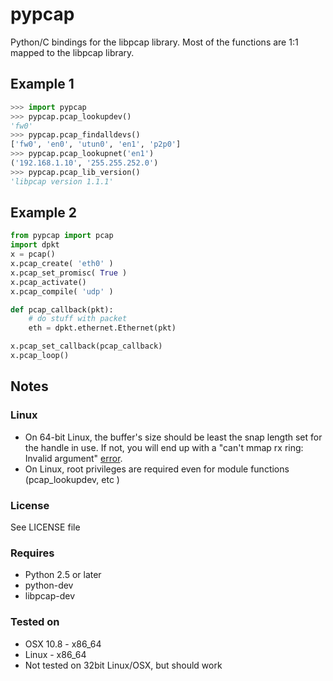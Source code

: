 # pypcap

Python/C bindings for the libpcap library.
Most of the functions are 1:1 mapped to the libpcap library. 
 
## Example 1

```python
>>> import pypcap
>>> pypcap.pcap_lookupdev()
'fw0'
>>> pypcap.pcap_findalldevs()
['fw0', 'en0', 'utun0', 'en1', 'p2p0']
>>> pypcap.pcap_lookupnet('en1')
('192.168.1.10', '255.255.252.0')
>>> pypcap.pcap_lib_version()
'libpcap version 1.1.1'
```

## Example 2

```python
from pypcap import pcap
import dpkt
x = pcap()
x.pcap_create( 'eth0' )
x.pcap_set_promisc( True )
x.pcap_activate()
x.pcap_compile( 'udp' )

def pcap_callback(pkt):
    # do stuff with packet
    eth = dpkt.ethernet.Ethernet(pkt)

x.pcap_set_callback(pcap_callback)
x.pcap_loop()
```

## Notes
### Linux
* On 64-bit Linux, the buffer's size should be least the snap length set for the handle in use. If not, you will end up with a "can't mmap rx ring: Invalid argument" [error](http://stackoverflow.com/questions/11397367/issue-in-pcap-set-buffer-size). 
* On Linux, root privileges are required even for module functions (pcap_lookupdev, etc )

### License
See LICENSE file

### Requires
* Python 2.5 or later
* python-dev
* libpcap-dev

### Tested on
* OSX 10.8  - x86_64
* Linux     - x86_64
* Not tested on 32bit Linux/OSX, but should work

